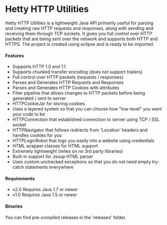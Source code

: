 # Hetty HTTP Utilities
Hetty HTTP Utilities is a lightweight Java API primarily useful for parsing and creating raw HTTP requests and responses, along with sending and receiving them through TCP sockets. It gives you full control over HTTP packets that are being sent over the network and supports both HTTP and HTTPS. The project is created using eclipse and is ready to be imported. 

#### Features
- Supports HTTP 1.0 and 1.1
- Supports chunked transfer encoding (does not support trailers)
- Full control over HTTP packets (requests / responses)
- Parses and Generates HTTP Requests and Responses
- Parses and Generates HTTP Cookies with attributes
- Filter pipeline that allows changes to HTTP packets before being generated / sent to server
- HTTPCookieJar for storing cookies
- Uses a layered system so that you can choose how "low-level" you want your code to be
- HTTPConnection that established connection to server using TCP / SSL socket
- HTTPNavigator that follows redirects from 'Location' headers and handles cookies for you
- HTTPLoginRobot that logs you easily into a website using credentials
- HTML wrapper classes for HTML support
- Extremely lightweight (relies on no 3rd party libraries)
- Built-in support for Jsoup HTML parser
- Uses custom unchecked exceptions so that you do not need empty try-catch statements everywhere

#### Requirements
- v2.0 Requires Java 1.7 or newer
- v1.0 Requires Java 1.5 or newer

#### Binaries
You can find pre-compiled releases in the 'releases' folder.